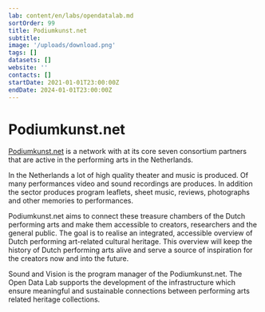 ```yaml
---
lab: content/en/labs/opendatalab.md
sortOrder: 99
title: Podiumkunst.net
subtitle:
image: '/uploads/download.png'
tags: []
datasets: []
website: ''
contacts: []
startDate: 2021-01-01T23:00:00Z
endDate: 2024-01-01T23:00:00Z
---
```


# Podiumkunst.net

[Podiumkunst.net](https://www.podiumkunst.net/over-ons 'podiumkunst.net') is a network with at its core seven consortium partners that are active in the performing arts in the Netherlands.

In the Netherlands a lot of high quality theater and music is produced. Of many performances video and sound recordings are produces. In addition the sector produces program leaflets, sheet music, reviews, photographs and other memories to performances.

Podiumkunst.net aims to connect these treasure chambers of the Dutch performing arts and make them accessible to creators, researchers and the general public. The goal is to realise an integrated, accessible overview of Dutch performing art-related cultural heritage. This overview will keep the history of Dutch performing arts alive and serve a source of inspiration for the creators now and into the future.

Sound and Vision is the program manager of the Podiumkunst.net. The Open Data Lab supports the development of the infrastructure which ensure meaningful and sustainable connections between performing arts related heritage collections.
